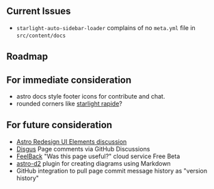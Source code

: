 ## Current Issues

- `starlight-auto-sidebar-loader` complains of no `meta.yml` file in `src/content/docs`

## Roadmap

## For immediate consideration
- astro docs style footer icons for contribute and chat.
- rounded corners like [starlight rapide](https://starlight-theme-rapide.vercel.app/examples/kitchen-sink/)?

## For future consideration
- [Astro Redesign UI Elements discussion](https://github.com/withastro/starlight/discussions/1701)
- [Disgus](https://dragomano.github.io/starlight-giscus/) Page comments via GitHub Discussions
- [FeelBack](https://www.feelback.dev/blog/new-astro-starlight-integration/) "Was this page useful?" cloud service Free Beta
- [astro-d2](https://astro-d2.vercel.app/) plugin for creating diagrams using Markdown
- GitHub integration to pull page commit message history as "version history"
